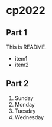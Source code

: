 # cp2022

## Part 1
This is
README.
- item1
- item2

## Part 2
<!-- Markdownの箇条書きでは、1.としておくと後から追加・削除するときに数字を変更しなくて済む。 -->
1. Sunday
1. Monday
1. Tuesday
1. Wednesday
